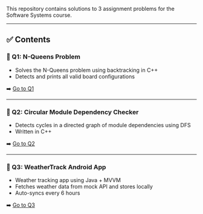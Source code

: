 
This repository contains solutions to 3 assignment problems for the Software Systems course.

---

## ✅ Contents

### 🔹 Q1: N-Queens Problem

- Solves the N-Queens problem using backtracking in C++
- Detects and prints all valid board configurations

➡️ [Go to Q1](./Q1_NQueens/README.md)

---

### 🔹 Q2: Circular Module Dependency Checker

- Detects cycles in a directed graph of module dependencies using DFS
- Written in C++

➡️ [Go to Q2](./Q2_CircularDependency/README.md)

---

### 🔹 Q3: WeatherTrack Android App

- Weather tracking app using Java + MVVM
- Fetches weather data from mock API and stores locally
- Auto-syncs every 6 hours

➡️ [Go to Q3](./Q3_WeatherTrack/README.md)
